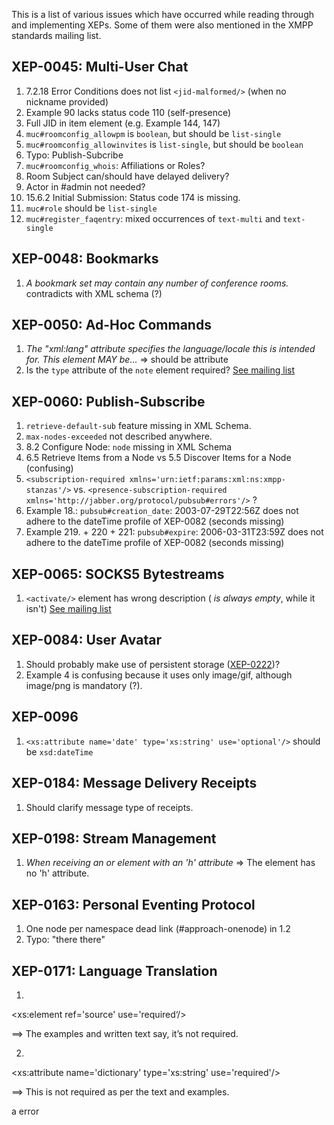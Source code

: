 This is a list of various issues which have occurred while reading through and implementing XEPs. Some of them were also mentioned in the XMPP standards mailing list.

## XEP-0045: Multi-User Chat

1. 7.2.18 Error Conditions does not list `<jid-malformed/>` (when no nickname provided)
2. Example 90 lacks status code 110 (self-presence)
3. Full JID in item element (e.g. Example 144, 147)
4. `muc#roomconfig_allowpm` is `boolean`, but should be `list-single`
5. `muc#roomconfig_allowinvites` is `list-single`, but should be `boolean`
6. Typo: Publish-Subcribe
7. `muc#roomconfig_whois`: Affiliations or Roles?
8. Room Subject can/should have delayed delivery?
9. Actor in #admin not needed?
10. 15.6.2 Initial Submission: Status code 174 is missing.
11. `muc#role` should be `list-single`
12. `muc#register_faqentry`: mixed occurrences of `text-multi` and `text-single`

## XEP-0048: Bookmarks

1. *A bookmark set may contain any number of conference rooms.* contradicts with XML schema (?)

## XEP-0050: Ad-Hoc Commands

1. *The "xml:lang" attribute specifies the language/locale this <command/> is intended for. This element MAY be...*
 => should be attribute
2. Is the `type` attribute of the `note` element required? [See mailing list](http://mail.jabber.org/pipermail/standards/2014-October/029266.html)

## XEP-0060: Publish-Subscribe

1. `retrieve-default-sub` feature missing in XML Schema.
2. `max-nodes-exceeded` not described anywhere.
3. 8.2 Configure Node: `node` missing in XML Schema
4. 6.5 Retrieve Items from a Node vs 5.5 Discover Items for a Node (confusing)
5. `<subscription-required xmlns='urn:ietf:params:xml:ns:xmpp-stanzas'/>` vs.
   `<presence-subscription-required xmlns='http://jabber.org/protocol/pubsub#errors'/>` ?
6. Example 18.: `pubsub#creation_date`: 2003-07-29T22:56Z does not adhere to the dateTime profile of XEP-0082 (seconds missing)
7. Example 219. + 220 + 221: `pubsub#expire`: 2006-03-31T23:59Z does not adhere to the dateTime profile of XEP-0082 (seconds missing)

## XEP-0065: SOCKS5 Bytestreams

1. `<activate/>` element has wrong description ( *is always empty*, while it isn't) [See mailing list](http://mail.jabber.org/pipermail/standards/2015-March/029663.html)

## XEP-0084: User Avatar

1. Should probably make use of persistent storage ([XEP-0222](http://www.xmpp.org/extensions/xep-0222.html))?
2. Example 4 is confusing because it uses only image/gif, although image/png is mandatory (?).

## XEP-0096

1. `<xs:attribute name='date' type='xs:string' use='optional'/>` should be `xsd:dateTime`

## XEP-0184: Message Delivery Receipts

1. Should clarify message type of receipts.

## XEP-0198: Stream Management

1. *When receiving an <r/> or <a/> element with an 'h' attribute* => The <r/> element has no 'h' attribute.

## XEP-0163: Personal Eventing Protocol

1. One node per namespace dead link (#approach-onenode) in 1.2
2. Typo: "there there"

## XEP-0171: Language Translation

1.
<xs:element ref='source' use='required‘/>

==> The examples and written text say, it’s not required.

2.
<xs:attribute name='dictionary' type='xs:string' use='required'/>

==> This is not required as per the text and examples.

a error

